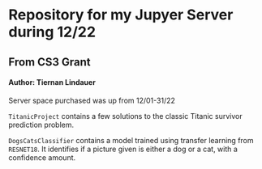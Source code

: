 # Repository for my Jupyer Server during 12/22
## From CS3 Grant
#### Author: Tiernan Lindauer
Server space purchased was up from 12/01-31/22

`TitanicProject` contains a few solutions to the classic Titanic survivor prediction problem.

`DogsCatsClassifier` contains a model trained using transfer learning from `RESNET18`. It identifies if a picture given is either a dog or a cat, with a confidence amount.